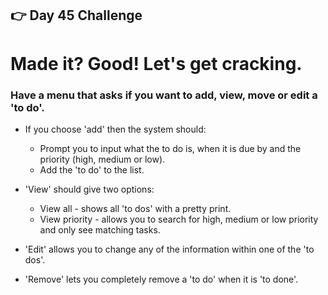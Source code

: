 ## 👉 Day 45 Challenge
# Made it? Good! Let's get cracking.


### Have a menu that asks if you want to add, view, move or edit a 'to do'.

- If you choose 'add' then the system should:

    - Prompt you to input what the to do is, when it is due by and the priority (high, medium or low).
    - Add the 'to do' to the list.

- 'View' should give two options:

    - View all - shows all 'to dos' with a pretty print.
    - View priority - allows you to search for high, medium or low priority and only see matching tasks.

- 'Edit' allows you to change any of the information within one of the 'to dos'.

- 'Remove' lets you completely remove a 'to do' when it is 'to done'.